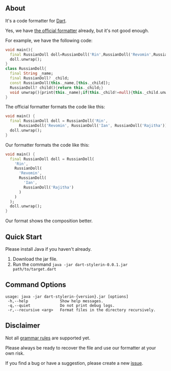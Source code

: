 ## About

It's a code formatter for [Dart](https://dart.dev/).

Yes, we have [the official formatter](https://dart.dev/tools/dart-format) already, but it's not good enough.

For example, we have the following code:
```dart
void main(){
  final RussianDoll doll=RussianDoll('Rin',RussianDoll('Revomin',RussianDoll('Ian',RussianDoll('Rajitha'))));
  doll.unwrap();
}
class RussianDoll{
  final String _name;
  final RussianDoll? _child;
  const RussianDoll(this._name,[this._child]);
  RussianDoll? child(){return this._child;}
  void unwrap(){print(this._name);if(this._child!=null){this._child.unwrap();}}
}
```

The official formatter formats the code like this:
```dart
void main() {
  final RussianDoll doll = RussianDoll('Rin',
      RussianDoll('Revomin', RussianDoll('Ian', RussianDoll('Rajitha'))));
  doll.unwrap();
}
```

Our formatter formats the code like this:
```dart
void main() {
  final RussianDoll doll = RussianDoll(
    'Rin',
    RussianDoll(
      'Revomin',
      RussianDoll(
        'Ian',
        RussianDoll('Rajitha')
      )
    )
  );
  doll.unwrap();
}
```

Our format shows the composition better.

## Quick Start

Please install Java if you haven't already.

1. Download the jar file.
2. Run the command `java -jar dart-stylerin-0.0.1.jar path/to/target.dart`

## Command Options

```
usage: java -jar dart-stylerin-{version}.jar [options]
 -h,--help              Show help messages.
 -q,--quiet             Do not print debug logs.
 -r,--recursive <arg>   Format files in the directory recursively.
```

## Disclaimer

Not all [grammar rules](https://github.com/antlr/grammars-v4/blob/master/dart2/Dart2Parser.g4) are supported yet.

Please always be ready to recover the file and use our formatter at your own risk.

If you find a bug or have a suggestion, please create a new [issue](https://github.com/levelrin/dart-stylerin/issues).
